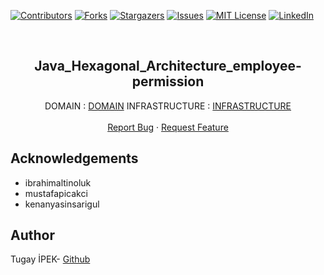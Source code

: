 [![Contributors][contributors-shield]][contributors-url]
[![Forks][forks-shield]][forks-url]
[![Stargazers][stars-shield]][stars-url]
[![Issues][issues-shield]][issues-url]
[![MIT License][license-shield]][license-url]
[![LinkedIn][linkedin-shield]][linkedin-url]

<br>

<p align="center">
  <h2 align="center">Java_Hexagonal_Architecture_employee-permission</h2>
  <p align="center">
    DOMAIN : <a href="https://github.com/tugayipek1/Java_Hexagonal_Architecture_employee-permission/tree/main/domain">DOMAIN</a>
    INFRASTRUCTURE : <a href="https://github.com/tugayipek1/Java_Hexagonal_Architecture_employee-permission/tree/main/infrastructure">INFRASTRUCTURE</a>
    <br />
    <br />
    <a href="https://github.com/tugayipek1/Java_Hexagonal_Architecture_employee-permission/issues">Report Bug</a>
    ·
    <a href="https://github.com/tugayipek1/Java_Hexagonal_Architecture_employee-permission/issues">Request Feature</a>
  </p>
</p>


## Acknowledgements

- ibrahimaltinoluk
- mustafapicakci
- kenanyasinsarigul

## Author
Tugay İPEK- <a href="https://github.com/tugayipek1/">Github</a>

[contributors-shield]: https://img.shields.io/github/contributors/tugayipek1/Java_Hexagonal_Architecture_employee-permission.svg?style=for-the-badge
[contributors-url]: https://github.com/tugayipek1/Java_Hexagonal_Architecture_employee-permission/graphs/contributors
[forks-shield]: https://img.shields.io/github/forks/tugayipek1/Java_Hexagonal_Architecture_employee-permission.svg?style=for-the-badge
[forks-url]: https://github.com/tugayipek1/Java_Hexagonal_Architecture_employee-permission/network/members
[stars-shield]: https://img.shields.io/github/stars/tugayipek1/Java_Hexagonal_Architecture_employee-permission.svg?style=for-the-badge
[stars-url]: https://github.com/tugayipek1/Java_Hexagonal_Architecture_employee-permission/stargazers
[issues-shield]: https://img.shields.io/github/issues/tugayipek1/Java_Hexagonal_Architecture_employee-permission.svg?style=for-the-badge
[issues-url]: https://github.com/tugayipek1/Java_Hexagonal_Architecture_employee-permission/issues
[license-shield]: https://img.shields.io/github/license/tugayipek1/Java_Hexagonal_Architecture_employee-permission.svg?style=for-the-badge
[license-url]: https://github.com/tugayipek1/Java_Hexagonal_Architecture_employee-permission/blob/master/LICENSE.txt
[linkedin-shield]: https://img.shields.io/badge/-LinkedIn-black.svg?style=for-the-badge&logo=linkedin&colorB=555
[linkedin-url]: https://github.com/tugayipek1
